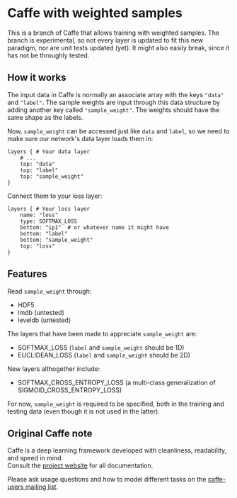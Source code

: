 # Caffe with weighted samples

This is a branch of Caffe that allows training with weighted samples. The
branch is experimental, so not every layer is updated to fit this new paradigm, nor
are unit tests updated (yet). It might also easily break, since it has not be
throughly tested.

## How it works

The input data in Caffe is normally an associate array with the keys `"data"` and
`"label"`. The sample weights are input through this data structure by adding
another key called `"sample_weight"`. The weights should have the same shape as
the labels.

Now, `sample_weight` can be accessed just like `data` and `label`, so we need to make
sure our network's data layer loads them in:

    layers { # Your data layer
        # ...
        top: "data"
        top: "label"
        top: "sample_weight"
    }

Connect them to your loss layer:

    layers { # Your loss layer
        name: "loss"
        type: SOFTMAX_LOSS
        bottom: "ip1"  # or whatever name it might have
        bottom: "label"
        bottom: "sample_weight"
        top: "loss"
    }

## Features

Read `sample_weight` through:

* HDF5
* lmdb (untested)
* leveldb (untested)

The layers that have been made to appreciate `sample_weight` are:

* SOFTMAX_LOSS (`label` and `sample_weight` should be 1D)
* EUCLIDEAN_LOSS (`label` and `sample_weight` should be 2D)

New layers althogether include:

* SOFTMAX_CROSS_ENTROPY_LOSS (a multi-class generalization of SIGMOID_CROSS_ENTROPY_LOSS)

For now, `sample_weight` is required to be specified, both in the training and
testing data (even though it is not used in the latter).

## Original Caffe note

Caffe is a deep learning framework developed with cleanliness, readability, and speed in mind.<br />
Consult the [project website](http://caffe.berkeleyvision.org) for all documentation.


Please ask usage questions and how to model different tasks on the [caffe-users mailing list](https://groups.google.com/forum/#!forum/caffe-users).

